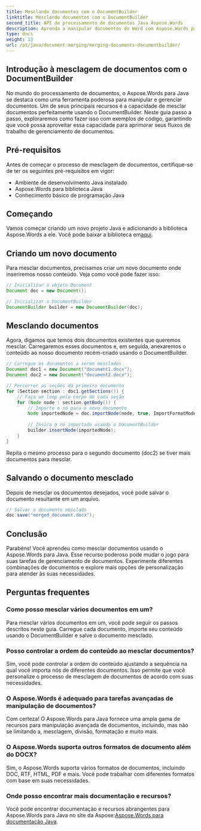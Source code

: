 ```yaml
---
title: Mesclando documentos com o DocumentBuilder
linktitle: Mesclando documentos com o DocumentBuilder
second_title: API de processamento de documentos Java Aspose.Words
description: Aprenda a manipular documentos do Word com Aspose.Words para Java. Crie, edite, mescle e converta documentos programaticamente em Java.
type: docs
weight: 13
url: /pt/java/document-merging/merging-documents-documentbuilder/
---
```


## Introdução à mesclagem de documentos com o DocumentBuilder

No mundo do processamento de documentos, o Aspose.Words para Java se destaca como uma ferramenta poderosa para manipular e gerenciar documentos. Um de seus principais recursos é a capacidade de mesclar documentos perfeitamente usando o DocumentBuilder. Neste guia passo a passo, exploraremos como fazer isso com exemplos de código, garantindo que você possa aproveitar essa capacidade para aprimorar seus fluxos de trabalho de gerenciamento de documentos.

## Pré-requisitos

Antes de começar o processo de mesclagem de documentos, certifique-se de ter os seguintes pré-requisitos em vigor:

- Ambiente de desenvolvimento Java instalado
- Aspose.Words para biblioteca Java
- Conhecimento básico de programação Java

## Começando

 Vamos começar criando um novo projeto Java e adicionando a biblioteca Aspose.Words a ele. Você pode baixar a biblioteca em[aqui](https://releases.aspose.com/words/java/).

## Criando um novo documento

Para mesclar documentos, precisamos criar um novo documento onde inseriremos nosso conteúdo. Veja como você pode fazer isso:

```java
// Inicializar o objeto Document
Document doc = new Document();

// Inicializar o DocumentBuilder
DocumentBuilder builder = new DocumentBuilder(doc);
```

## Mesclando documentos

Agora, digamos que temos dois documentos existentes que queremos mesclar. Carregaremos esses documentos e, em seguida, anexaremos o conteúdo ao nosso documento recém-criado usando o DocumentBuilder.

```java
// Carregue os documentos a serem mesclados
Document doc1 = new Document("document1.docx");
Document doc2 = new Document("document2.docx");

// Percorrer as seções do primeiro documento
for (Section section : doc1.getSections()) {
    // Faça um loop pelo corpo de cada seção
    for (Node node : section.getBody()) {
        // Importe o nó para o novo documento
        Node importedNode = doc.importNode(node, true, ImportFormatMode.KEEP_SOURCE_FORMATTING);
        
        // Insira o nó importado usando o DocumentBuilder
        builder.insertNode(importedNode);
    }
}
```

Repita o mesmo processo para o segundo documento (doc2) se tiver mais documentos para mesclar.

## Salvando o documento mesclado

Depois de mesclar os documentos desejados, você pode salvar o documento resultante em um arquivo.

```java
// Salvar o documento mesclado
doc.save("merged_document.docx");
```

## Conclusão

Parabéns! Você aprendeu como mesclar documentos usando o Aspose.Words para Java. Esse recurso poderoso pode mudar o jogo para suas tarefas de gerenciamento de documentos. Experimente diferentes combinações de documentos e explore mais opções de personalização para atender às suas necessidades.

## Perguntas frequentes

### Como posso mesclar vários documentos em um?

Para mesclar vários documentos em um, você pode seguir os passos descritos neste guia. Carregue cada documento, importe seu conteúdo usando o DocumentBuilder e salve o documento mesclado.

### Posso controlar a ordem do conteúdo ao mesclar documentos?

Sim, você pode controlar a ordem do conteúdo ajustando a sequência na qual você importa nós de diferentes documentos. Isso permite que você personalize o processo de mesclagem de documentos de acordo com suas necessidades.

### O Aspose.Words é adequado para tarefas avançadas de manipulação de documentos?

Com certeza! O Aspose.Words para Java fornece uma ampla gama de recursos para manipulação avançada de documentos, incluindo, mas não se limitando a, mesclagem, divisão, formatação e muito mais.

### O Aspose.Words suporta outros formatos de documento além do DOCX?

Sim, o Aspose.Words suporta vários formatos de documentos, incluindo DOC, RTF, HTML, PDF e mais. Você pode trabalhar com diferentes formatos com base em suas necessidades.

### Onde posso encontrar mais documentação e recursos?

 Você pode encontrar documentação e recursos abrangentes para Aspose.Words para Java no site da Aspose:[Aspose.Words para documentação Java](https://reference.aspose.com/words/java/).